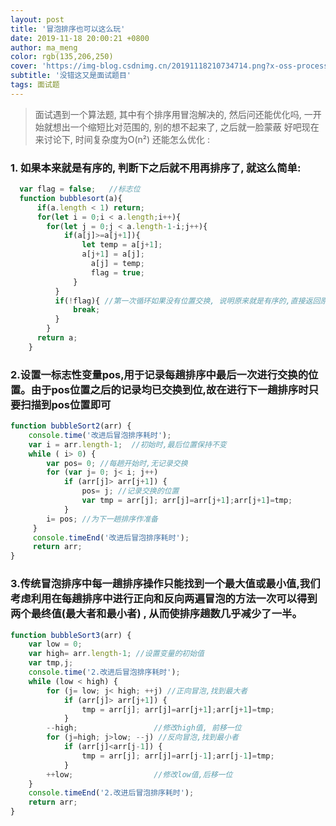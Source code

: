 ```yaml
---
layout: post
title: '冒泡排序也可以这么玩'
date: 2019-11-18 20:00:21 +0800
author: ma_meng
color: rgb(135,206,250)
cover: 'https://img-blog.csdnimg.cn/20191118210734714.png?x-oss-process=image/watermark,type_ZmFuZ3poZW5naGVpdGk,shadow_10,text_aHR0cHM6Ly9ibG9nLmNzZG4ubmV0L2d1b2thaWdkZw==,size_16,color_FFFFFF,t_70'
subtitle: '没错这又是面试题目'
tags: 面试题
---
```


> 面试遇到一个算法题, 其中有个排序用冒泡解决的, 然后问还能优化吗, 一开始就想出一个缩短比对范围的, 别的想不起来了, 之后就一脸蒙蔽 好吧现在来讨论下, 时间复杂度为O(n²) 还能怎么优化 :

### 1. 如果本来就是有序的, 判断下之后就不用再排序了, 就这么简单:

```js
  var flag = false;   //标志位
  function bubblesort(a){
      if(a.length < 1) return;
      for(let i = 0;i < a.length;i++){
        for(let j = 0;j < a.length-1-i;j++){
            if(a[j]>=a[j+1]){
                let temp = a[j+1];
                a[j+1] = a[j];
                  a[j] = temp;
                  flag = true;
              }
          }
          if(!flag){ //第一次循环如果没有位置交换, 说明原来就是有序的,直接返回原来数组就完事
              break;
          }
        }
      return a;
    }
```
### 2.设置一标志性变量pos,用于记录每趟排序中最后一次进行交换的位置。由于pos位置之后的记录均已交换到位,故在进行下一趟排序时只要扫描到pos位置即可
```js
function bubbleSort2(arr) {
    console.time('改进后冒泡排序耗时');
    var i = arr.length-1;  //初始时,最后位置保持不变
    while ( i> 0) {
        var pos= 0; //每趟开始时,无记录交换
        for (var j= 0; j< i; j++)
            if (arr[j]> arr[j+1]) {
                pos= j; //记录交换的位置
                var tmp = arr[j]; arr[j]=arr[j+1];arr[j+1]=tmp;
            }
        i= pos; //为下一趟排序作准备
     }
     console.timeEnd('改进后冒泡排序耗时');
     return arr;
}
```

### 3.传统冒泡排序中每一趟排序操作只能找到一个最大值或最小值,我们考虑利用在每趟排序中进行正向和反向两遍冒泡的方法一次可以得到两个最终值(最大者和最小者) , 从而使排序趟数几乎减少了一半。

```js
function bubbleSort3(arr) {
    var low = 0;
    var high= arr.length-1; //设置变量的初始值
    var tmp,j;
    console.time('2.改进后冒泡排序耗时');
    while (low < high) {
        for (j= low; j< high; ++j) //正向冒泡,找到最大者
            if (arr[j]> arr[j+1]) {
                tmp = arr[j]; arr[j]=arr[j+1];arr[j+1]=tmp;
            }
        --high;                 //修改high值, 前移一位
        for (j=high; j>low; --j) //反向冒泡,找到最小者
            if (arr[j]<arr[j-1]) {
                tmp = arr[j]; arr[j]=arr[j-1];arr[j-1]=tmp;
            }
        ++low;                  //修改low值,后移一位
    }
    console.timeEnd('2.改进后冒泡排序耗时');
    return arr;
}
```
